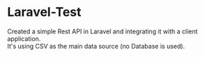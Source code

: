 # Laravel-Test
Created a simple Rest API in Laravel and integrating it with a client application. <br/>
It's using CSV as the main data source (no Database is used).
